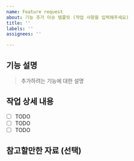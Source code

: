 ```yaml
---
name: Feature request
about: 기능 추가 이슈 템플릿 (작업 사항을 입력해주세요)
title: ''
labels: ''
assignees: ''

---
```


## 기능 설명

> 추가하려는 기능에 대한 설명

## 작업 상세 내용

- [ ] TODO
- [ ] TODO
- [ ] TODO

## 참고할만한 자료 (선택)
